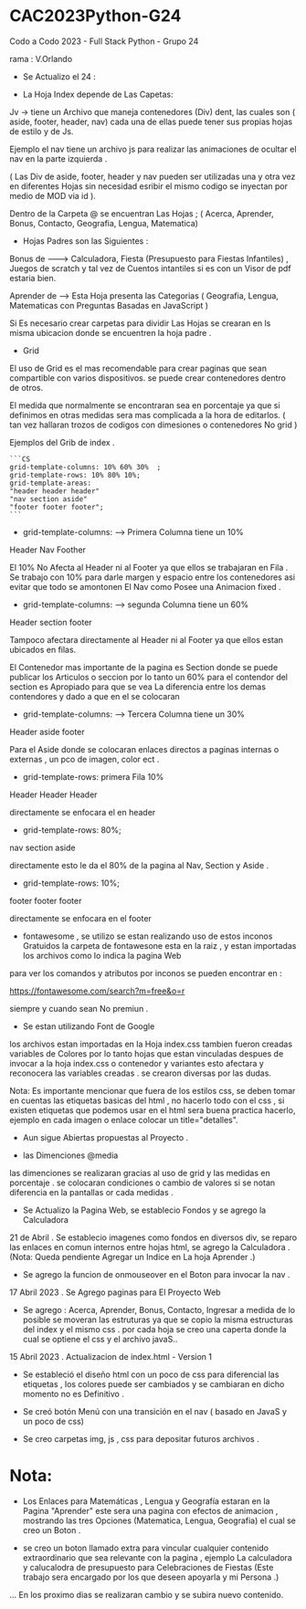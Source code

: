 # CAC2023Python-G24
Codo a Codo 2023 - Full Stack Python - Grupo 24

rama : V.Orlando

* Se Actualizo el 24 :


* La Hoja Index depende de Las Capetas:

Jv -> tiene un Archivo que maneja contenedores (Div) dent,
las cuales son ( aside, footer, header, nav) cada una de ellas puede tener sus propias hojas de estilo y de Js. 

Ejemplo el nav tiene un archivo js para realizar las animaciones de ocultar el nav en la parte izquierda .

( Las Div de aside, footer, header y nav pueden ser utilizadas una y otra vez en diferentes Hojas sin necesidad esribir el mismo codigo se inyectan por medio de MOD via id ).

Dentro de la Carpeta @ se encuentran Las Hojas ; 
( Acerca, Aprender, Bonus, Contacto, Geografia, Lengua, Matematica)

* Hojas Padres son las Siguientes : 

Bonus de ---> Calculadora, Fiesta (Presupuesto para Fiestas Infantiles) ,  Juegos de scratch y tal vez de Cuentos intantiles si es con un Visor de pdf estaria bien. 

Aprender de --> Esta Hoja presenta las Categorias ( Geografia, Lengua, Matematicas con Preguntas Basadas en JavaScript ) 

Si Es necesario crear carpetas para dividir Las Hojas se crearan en ls misma ubicacion donde se encuentren la hoja padre .

* Grid 

El uso de Grid es el mas recomendable para crear paginas que sean compartible con varios dispositivos.
se puede crear contenedores dentro de otros.

El medida que normalmente se encontraran sea en porcentaje ya que si definimos en otras medidas sera mas complicada a la hora de editarlos. ( tan vez hallaran trozos de codigos con dimesiones o contenedores No grid )


Ejemplos del Grib de index .

    ```CS
    grid-template-columns: 10% 60% 30%  ;
    grid-template-rows: 10% 80% 10%;
    grid-template-areas:
    "header header header"
    "nav section aside"
    "footer footer footer";
    ```

* grid-template-columns: --> Primera Columna tiene un 10%

Header
Nav
Foother 

El 10% No Afecta al Header ni al Footer ya que ellos se trabajaran en Fila .
Se trabajo con 10% para darle margen y espacio entre los contenedores asi evitar que todo se amontonen
El Nav como Posee una Animacion fixed .

* grid-template-columns: --> segunda Columna tiene un 60%

Header
section
footer

Tampoco afectara directamente al Header ni al Footer ya que ellos estan ubicados en filas.

El Contenedor mas importante de la pagina es Section donde se puede publicar los Articulos o seccion por lo tanto un 60% para el contendor del section es Apropiado para que se vea La diferencia entre los demas contendores y dado a que en el se colocaran 

* grid-template-columns: --> Tercera Columna tiene un 30%

Header
aside
footer

Para el Aside donde se colocaran enlaces directos a paginas internas o externas , un pco de imagen, color ect .


* grid-template-rows: primera Fila 10% 

Header Header Header

directamente se enfocara el en header

* grid-template-rows: 80%;

nav section aside

directamente esto le da el 80% de la pagina al Nav, Section y Aside .

* grid-template-rows: 10%;

footer footer footer

directamente se enfocara en el footer 


* fontawesome , se utilizo se estan realizando uso de estos inconos Gratuidos 
la carpeta de fontawesone esta en la raiz , y estan importadas los archivos como lo indica la pagina Web

para ver los comandos y atributos por inconos se pueden encontrar en :

https://fontawesome.com/search?m=free&o=r 

siempre y cuando sean No premiun .


* Se estan utilizando Font de Google 

los archivos estan importadas en la Hoja index.css
tambien fueron creadas variables de Colores por lo tanto hojas que estan vinculadas despues de invocar a la hoja index.css o contenedor y variantes esto afectara y reconocera las variables creadas . se crearon diversas por las dudas.


Nota: Es importante mencionar que fuera de los estilos css, se deben tomar en cuentas las etiquetas basicas del html , no hacerlo todo con el css , si existen etiquetas que podemos usar en el html sera buena practica hacerlo, ejemplo en cada imagen o enlace colocar un title="detalles".


* Aun sigue Abiertas propuestas al Proyecto .

* las Dimenciones @media 

las dimenciones se realizaran gracias al uso de grid y las medidas en porcentaje .
se colocaran condiciones o cambio de valores si se notan diferencia en la pantallas or cada medidas .

* Se Actualizo la Pagina Web, se establecio Fondos y se agrego la Calculadora

21 de Abril  . Se establecio imagenes como fondos en diversos div, se reparo las enlaces en comun internos entre hojas html, se agrego la Calculadora .
(Nota: Queda pendiente Agregar un Indice en La hoja Aprender .)

* Se agrego la funcion de onmouseover en el Boton para invocar la nav .

17 Abril 2023 . Se Agrego paginas para El Proyecto Web

* Se agrego : Acerca, Aprender, Bonus, Contacto, Ingresar 
a medida de lo posible se moveran las estruturas  ya que se copio la misma estructuras del index y el mismo css . por cada hoja se creo una caperta donde la cual se optiene el css y el archivo javaS..


15 Abril 2023 . Actualizacion de index.html - Version 1

* Se estableció el diseño html con un poco de css para diferencial las etiquetas , los colores puede ser cambiados y se cambiaran en dicho momento no es Definitivo . 

* Se creó botón Menú con una transición en el nav ( basado en JavaS y un poco de css)

* Se creo carpetas img, js , css para depositar futuros archivos .

# Nota:

* Los Enlaces para Matemáticas , Lengua y Geografía estaran en la Pagina "Aprender" este sera una pagina con efectos de animacion , mostrando las tres Opciones (Matematica, Lengua, Geografia) el cual se creo un Boton .

* se creo un boton llamado extra para vincular cualquier contenido extraordinario que sea relevante con la pagina , ejemplo La calculadora y calucalodra de presupuesto para Celebraciones de Fiestas (Este trabajo sera encargado por los que deseen apoyarla y mi Persona .)

... En los proximo dias se realizaran cambio y se subira nuevo contenido. 